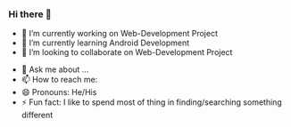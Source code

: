 ### Hi there 👋

<!--
**bhavesh1129/bhavesh1129** is a ✨ _special_ ✨ repository because its `README.md` (this file) appears on your GitHub profile.-->



- 🔭 I’m currently working on Web-Development Project
- 🌱 I’m currently learning Android Development
- 👯 I’m looking to collaborate on Web-Development Project
<!--
- 🤔 I’m looking for help with ...
-->
- 💬 Ask me about ...
- 📫 How to reach me: 
- 😄 Pronouns: He/His
- ⚡ Fun fact: I like to spend most of thing in finding/searching something different

